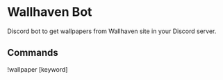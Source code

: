 # Wallhaven Bot

Discord bot to get wallpapers from Wallhaven site in your Discord server.

## Commands

!wallpaper [keyword]

